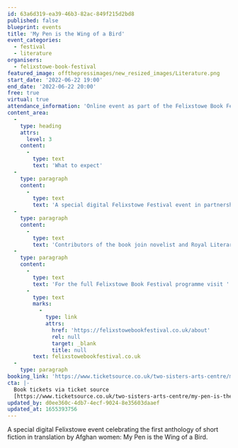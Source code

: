 ```yaml
---
id: 63a6d319-ea39-46b3-82ac-849f215d2bd8
published: false
blueprint: events
title: 'My Pen is the Wing of a Bird'
event_categories:
  - festival
  - literature
organisers:
  - felixstowe-book-festival
featured_image: offthepressimages/new_resized_images/Literature.png
start_date: '2022-06-22 19:00'
end_date: '2022-06-22 20:00'
free: true
virtual: true
attendance_information: 'Online event as part of the Felixstowe Book Festival'
content_area:
  -
    type: heading
    attrs:
      level: 3
    content:
      -
        type: text
        text: 'What to expect'
  -
    type: paragraph
    content:
      -
        type: text
        text: 'A special digital Felixstowe Festival event in partnership with Untold’s write Afghanistan project to celebrate, My Pen is the Wing of a Bird; New Fiction by Afghan Women, the first anthology of short fiction in translation by Afghan women.'
  -
    type: paragraph
    content:
      -
        type: text
        text: 'Contributors of the book join novelist and Royal Literary Fellow Ruth Dugdall who will discuss these vital, unexpected short stories that are both unique and universal – stories of family, work, childhood, friendship, war, gender identity and cultural traditions and how this anthology was developed.'
  -
    type: paragraph
    content:
      -
        type: text
        text: 'For the full Felixstowe Book Festival programme visit '
      -
        type: text
        marks:
          -
            type: link
            attrs:
              href: 'https://felixstowebookfestival.co.uk/about'
              rel: null
              target: _blank
              title: null
        text: felixstowebookfestival.co.uk
  -
    type: paragraph
booking_link: 'https://www.ticketsource.co.uk/two-sisters-arts-centre/my-pen-is-the-wing-of-a-bird/e-kxdkxa'
cta: |-
  Book tickets via ticket source
  [https://www.ticketsource.co.uk/two-sisters-arts-centre/my-pen-is-the-wing-of-a-bird/e-kxdkxa ](https://www.ticketsource.co.uk/two-sisters-arts-centre/my-pen-is-the-wing-of-a-bird/e-kxdkxa )
updated_by: d0ee360c-4db7-4ecf-9024-8e35603daaef
updated_at: 1655393756
---
```

A special digital Felixstowe event celebrating the first anthology of short fiction in translation by Afghan women: My Pen is the Wing of a Bird.